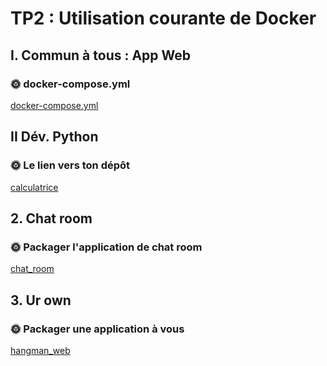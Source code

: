 # TP2 : Utilisation courante de Docker

## I. Commun à tous : App Web

### 🌞 docker-compose.yml

[docker-compose.yml](./I//docker-compose.yml)

## II Dév. Python

### 🌞 Le lien vers ton dépôt

[calculatrice](https://github.com/danyGhassan/calculatrice_linux)

## 2. Chat room

### 🌞 Packager l'application de chat room

[chat_room](https://github.com/danyGhassan/chat_room_linux)

## 3. Ur own

### 🌞 Packager une application à vous

[hangman_web](https://github.com/danyGhassan/hangman_web)